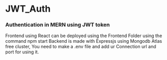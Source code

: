 # JWT_Auth
### Authentication in MERN using JWT token 
 Frontend using React can be deployed using the Frontend Folder using the command npm start
 Backend is made with Expressjs using Mongodb Atlas free cluster, You need to make a .env file and add ur Connection url and port for using it.

